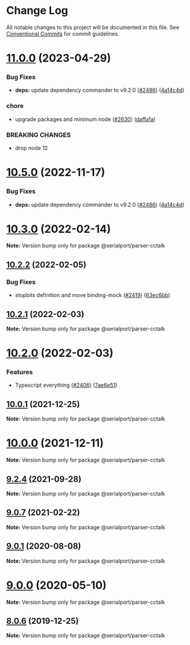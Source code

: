 # Change Log

All notable changes to this project will be documented in this file.
See [Conventional Commits](https://conventionalcommits.org) for commit guidelines.

# [11.0.0](https://github.com/serialport/node-serialport/compare/v10.4.0...v11.0.0) (2023-04-29)

### Bug Fixes

- **deps:** update dependency commander to v9.2.0 ([#2486](https://github.com/serialport/node-serialport/issues/2486)) ([4a14c4d](https://github.com/serialport/node-serialport/commit/4a14c4d817403c603c86be3a76c22634660a1a35))

### chore

- upgrade packages and minimum node ([#2630](https://github.com/serialport/node-serialport/issues/2630)) ([daffa1a](https://github.com/serialport/node-serialport/commit/daffa1ae78895b3ed51db708219b312845bcd82b))

### BREAKING CHANGES

- drop node 12

# [10.5.0](https://github.com/serialport/node-serialport/compare/v10.4.0...v10.5.0) (2022-11-17)

### Bug Fixes

- **deps:** update dependency commander to v9.2.0 ([#2486](https://github.com/serialport/node-serialport/issues/2486)) ([4a14c4d](https://github.com/serialport/node-serialport/commit/4a14c4d817403c603c86be3a76c22634660a1a35))

# [10.3.0](https://github.com/serialport/node-serialport/compare/v10.2.2...v10.3.0) (2022-02-14)

**Note:** Version bump only for package @serialport/parser-cctalk

## [10.2.2](https://github.com/serialport/node-serialport/compare/v10.2.1...v10.2.2) (2022-02-05)

### Bug Fixes

- stopbits definition and move binding-mock ([#2419](https://github.com/serialport/node-serialport/issues/2419)) ([63ec6bb](https://github.com/serialport/node-serialport/commit/63ec6bb7d6be312bcc8d0976c9780325c9898632))

## [10.2.1](https://github.com/serialport/node-serialport/compare/v10.2.0...v10.2.1) (2022-02-03)

**Note:** Version bump only for package @serialport/parser-cctalk

# [10.2.0](https://github.com/serialport/node-serialport/compare/v10.1.0...v10.2.0) (2022-02-03)

### Features

- Typescript everything ([#2406](https://github.com/serialport/node-serialport/issues/2406)) ([7ae6e51](https://github.com/serialport/node-serialport/commit/7ae6e51a84738da1999863a80f4ec8ce7acd953a))

## [10.0.1](https://github.com/serialport/node-serialport/compare/v10.0.0...v10.0.1) (2021-12-25)

**Note:** Version bump only for package @serialport/parser-cctalk

# [10.0.0](https://github.com/serialport/node-serialport/compare/v9.2.8...v10.0.0) (2021-12-11)

**Note:** Version bump only for package @serialport/parser-cctalk

## [9.2.4](https://github.com/serialport/node-serialport/compare/v9.2.3...v9.2.4) (2021-09-28)

**Note:** Version bump only for package @serialport/parser-cctalk

## [9.0.7](https://github.com/serialport/node-serialport/compare/v9.0.6...v9.0.7) (2021-02-22)

**Note:** Version bump only for package @serialport/parser-cctalk

## [9.0.1](https://github.com/serialport/node-serialport/compare/v9.0.0...v9.0.1) (2020-08-08)

**Note:** Version bump only for package @serialport/parser-cctalk

# [9.0.0](https://github.com/serialport/node-serialport/compare/v8.0.8...v9.0.0) (2020-05-10)

**Note:** Version bump only for package @serialport/parser-cctalk

## [8.0.6](https://github.com/serialport/node-serialport/compare/v8.0.5...v8.0.6) (2019-12-25)

**Note:** Version bump only for package @serialport/parser-cctalk
